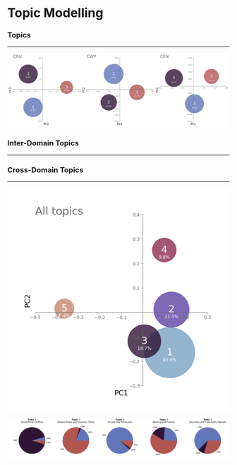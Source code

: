 # Topic Modelling



### Topics

***

![image](images\pyLDAvis_topic_PC.png)

### Inter-Domain Topics

***


### Cross-Domain Topics

***

![image](images\pyLDAvis_crosstopic_PCA.png)

![image](images\pyLDAvis_all_crosstopics.png)
